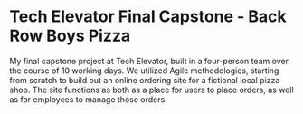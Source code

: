 # Tech Elevator Final Capstone - Back Row Boys Pizza

My final capstone project at Tech Elevator, built in a four-person team over the course of 10 working days. We utilized Agile methodologies, starting from scratch to build out an online ordering site for a fictional local pizza shop. The site functions as both as a place for users to place orders, as well as for employees to manage those orders. 

